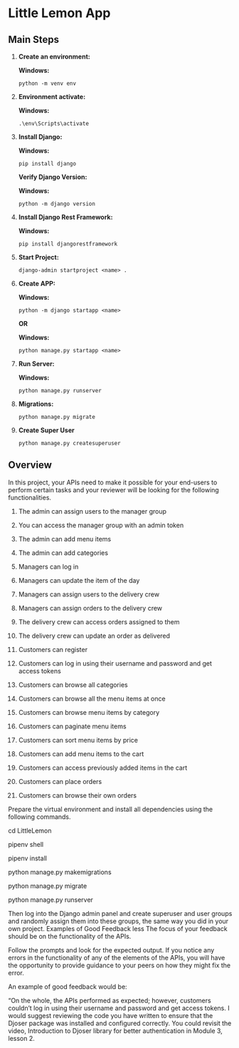 # Little Lemon App

## Main Steps

1. **Create an environment:**

   **Windows:**

   ```
   python -m venv env
   ```

2. **Environment activate:**

   **Windows:**

   ```
   .\env\Scripts\activate
   ```

3. **Install Django:**

   **Windows:**

   ```
   pip install django
   ```

   **Verify Django Version:**

   **Windows:**

   ```
   python -m django version
   ```

4. **Install Django Rest Framework:**

   **Windows:**

   ```
   pip install djangorestframework
   ```

5. **Start Project:**

   ```
   django-admin startproject <name> .
   ```

6. **Create APP:**

   **Windows:**

   ```
   python -m django startapp <name>
   ```

   **OR**

   **Windows:**

   ```
   python manage.py startapp <name>
   ```

7. **Run Server:**

   **Windows:**

   ```
   python manage.py runserver
   ```

8. **Migrations:**

   ```
   python manage.py migrate
   ```

9. **Create Super User**

   ```
   python manage.py createsuperuser
   ```

## Overview

In this project, your APIs need to make it possible for your end-users to perform certain tasks and your reviewer will be looking for the following functionalities.

1. The admin can assign users to the manager group

2. You can access the manager group with an admin token

3. The admin can add menu items

4. The admin can add categories

5. Managers can log in

6. Managers can update the item of the day

7. Managers can assign users to the delivery crew

8. Managers can assign orders to the delivery crew

9. The delivery crew can access orders assigned to them

10. The delivery crew can update an order as delivered

11. Customers can register

12. Customers can log in using their username and password and get access tokens

13. Customers can browse all categories

14. Customers can browse all the menu items at once

15. Customers can browse menu items by category

16. Customers can paginate menu items

17. Customers can sort menu items by price

18. Customers can add menu items to the cart

19. Customers can access previously added items in the cart

20. Customers can place orders

21. Customers can browse their own orders

Prepare the virtual environment and install all dependencies using the following commands.

cd LittleLemon

pipenv shell

pipenv install

python manage.py makemigrations

python manage.py migrate

python manage.py runserver

Then log into the Django admin panel and create superuser and user groups and randomly assign them into these groups, the same way you did in your own project.
Examples of Good Feedback
less
The focus of your feedback should be on the functionality of the APIs.

Follow the prompts and look for the expected output. If you notice any errors in the functionality of any of the elements of the APIs, you will have the opportunity to provide guidance to your peers on how they might fix the error.

An example of good feedback would be:

“On the whole, the APIs performed as expected; however, customers couldn’t log in using their username and password and get access tokens. I would suggest reviewing the code you have written to ensure that the Djoser package was installed and configured correctly. You could revisit the video,
Introduction to Djoser library for better authentication
in Module 3, lesson 2.
